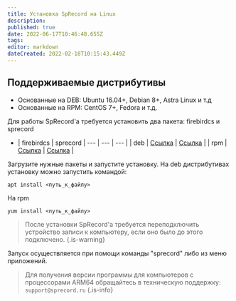 ```yaml
---
title: Установка SpRecord на Linux
description: 
published: true
date: 2022-06-17T10:46:48.655Z
tags: 
editor: markdown
dateCreated: 2022-02-18T10:15:43.449Z
---
```


## Поддерживаемые дистрибутивы
- Основанные на DEB: Ubuntu 16.04+, Debian 8+, Astra Linux и т.д
- Основанные на RPM: CentOS 7+, Fedora и т.д.

Для работы SpRecord'а требуется установить два пакета: firebirdcs и sprecord

- | firebirdcs | sprecord
| --- | --- | --- |
| deb | [Ссылка](https://sprecord.ru/files/downloads/linux/native/firebirdcs_2.5.9.27139_amd64.deb) | [Ссылка](https://sprecord.ru/files/downloads/linux/native/sprecord_1.2.0-151_amd64.deb) |
| rpm | [Ссылка](https://sprecord.ru/files/downloads/linux/native/firebirdcs-2.5.9.27139.x86_64.rpm) | [Ссылка](https://sprecord.ru/files/downloads/linux/native/sprecord-1.2.0_151.x86_64.rpm) |

Загрузите нужные пакеты и запустите установку. На deb дистрибутивах установку можно запустить командой:
```
apt install <путь_к_файлу>
```
На rpm
```
yum install <путь_к_файлу>
```
> После установки SpRecord'а требуется переподключить устройство записи к компьютеру, если оно было до этого подключено.
{.is-warning}

Запуск осуществляется при помощи команды "sprecord" либо из меню приложений.

> Для получения версии программы для компьютеров с процессорами ARM64 обращайтесь в техническую поддержку: `support@sprecord.ru`
{.is-info}
